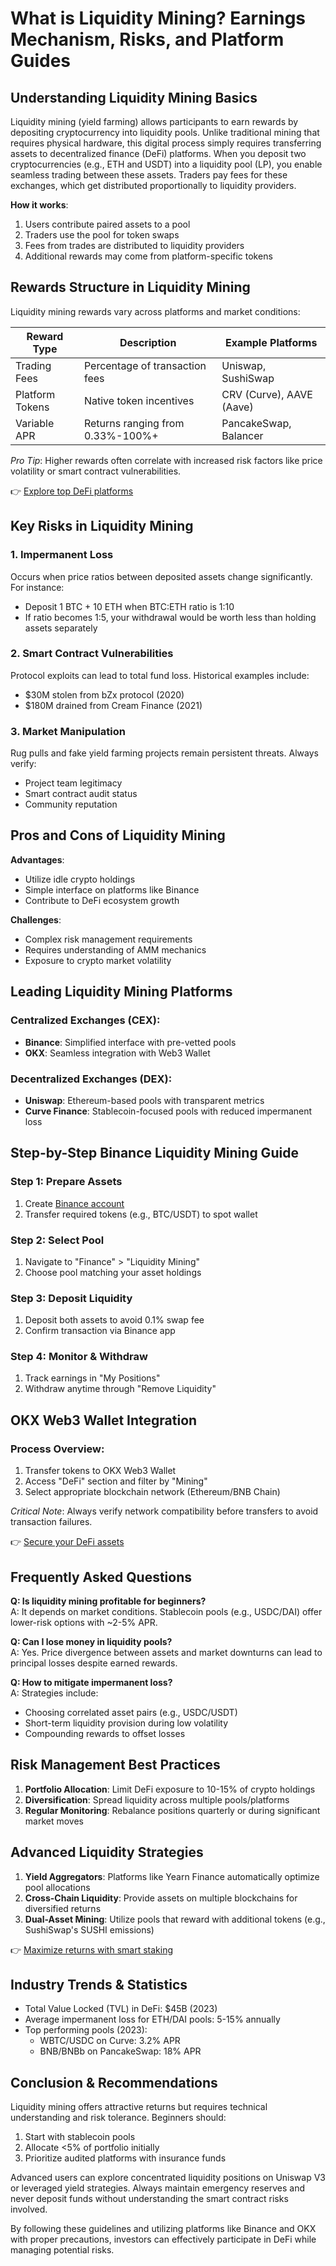# What is Liquidity Mining? Earnings Mechanism, Risks, and Platform Guides  

## Understanding Liquidity Mining Basics  

Liquidity mining (yield farming) allows participants to earn rewards by depositing cryptocurrency into liquidity pools. Unlike traditional mining that requires physical hardware, this digital process simply requires transferring assets to decentralized finance (DeFi) platforms. When you deposit two cryptocurrencies (e.g., ETH and USDT) into a liquidity pool (LP), you enable seamless trading between these assets. Traders pay fees for these exchanges, which get distributed proportionally to liquidity providers.  

**How it works**:  
1. Users contribute paired assets to a pool  
2. Traders use the pool for token swaps  
3. Fees from trades are distributed to liquidity providers  
4. Additional rewards may come from platform-specific tokens  

## Rewards Structure in Liquidity Mining  

Liquidity mining rewards vary across platforms and market conditions:  

| Reward Type          | Description                          | Example Platforms          |  
|----------------------|--------------------------------------|----------------------------|  
| Trading Fees         | Percentage of transaction fees       | Uniswap, SushiSwap         |  
| Platform Tokens      | Native token incentives              | CRV (Curve), AAVE (Aave)   |  
| Variable APR         | Returns ranging from 0.33%-100%+     | PancakeSwap, Balancer      |  

*Pro Tip*: Higher rewards often correlate with increased risk factors like price volatility or smart contract vulnerabilities.  

👉 [Explore top DeFi platforms](https://bit.ly/okx-bonus)  

## Key Risks in Liquidity Mining  

### 1. **Impermanent Loss**  
Occurs when price ratios between deposited assets change significantly. For instance:  
- Deposit 1 BTC + 10 ETH when BTC:ETH ratio is 1:10  
- If ratio becomes 1:5, your withdrawal would be worth less than holding assets separately  

### 2. **Smart Contract Vulnerabilities**  
Protocol exploits can lead to total fund loss. Historical examples include:  
- $30M stolen from bZx protocol (2020)  
- $180M drained from Cream Finance (2021)  

### 3. **Market Manipulation**  
Rug pulls and fake yield farming projects remain persistent threats. Always verify:  
- Project team legitimacy  
- Smart contract audit status  
- Community reputation  

## Pros and Cons of Liquidity Mining  

**Advantages**:  
- Utilize idle crypto holdings  
- Simple interface on platforms like Binance  
- Contribute to DeFi ecosystem growth  

**Challenges**:  
- Complex risk management requirements  
- Requires understanding of AMM mechanics  
- Exposure to crypto market volatility  

## Leading Liquidity Mining Platforms  

### Centralized Exchanges (CEX):  
- **Binance**: Simplified interface with pre-vetted pools  
- **OKX**: Seamless integration with Web3 Wallet  

### Decentralized Exchanges (DEX):  
- **Uniswap**: Ethereum-based pools with transparent metrics  
- **Curve Finance**: Stablecoin-focused pools with reduced impermanent loss  

## Step-by-Step Binance Liquidity Mining Guide  

### Step 1: Prepare Assets  
1. Create [Binance account](https://bit.ly/okx-bonus)  
2. Transfer required tokens (e.g., BTC/USDT) to spot wallet  

### Step 2: Select Pool  
1. Navigate to "Finance" > "Liquidity Mining"  
2. Choose pool matching your asset holdings  

### Step 3: Deposit Liquidity  
1. Deposit both assets to avoid 0.1% swap fee  
2. Confirm transaction via Binance app  

### Step 4: Monitor & Withdraw  
1. Track earnings in "My Positions"  
2. Withdraw anytime through "Remove Liquidity"  

## OKX Web3 Wallet Integration  

### Process Overview:  
1. Transfer tokens to OKX Web3 Wallet  
2. Access "DeFi" section and filter by "Mining"  
3. Select appropriate blockchain network (Ethereum/BNB Chain)  

*Critical Note*: Always verify network compatibility before transfers to avoid transaction failures.  

👉 [Secure your DeFi assets](https://bit.ly/okx-bonus)  

## Frequently Asked Questions  

**Q: Is liquidity mining profitable for beginners?**  
A: It depends on market conditions. Stablecoin pools (e.g., USDC/DAI) offer lower-risk options with ~2-5% APR.  

**Q: Can I lose money in liquidity pools?**  
A: Yes. Price divergence between assets and market downturns can lead to principal losses despite earned rewards.  

**Q: How to mitigate impermanent loss?**  
A: Strategies include:  
- Choosing correlated asset pairs (e.g., USDC/USDT)  
- Short-term liquidity provision during low volatility  
- Compounding rewards to offset losses  

## Risk Management Best Practices  

1. **Portfolio Allocation**: Limit DeFi exposure to 10-15% of crypto holdings  
2. **Diversification**: Spread liquidity across multiple pools/platforms  
3. **Regular Monitoring**: Rebalance positions quarterly or during significant market moves  

## Advanced Liquidity Strategies  

1. **Yield Aggregators**: Platforms like Yearn Finance automatically optimize pool allocations  
2. **Cross-Chain Liquidity**: Provide assets on multiple blockchains for diversified returns  
3. **Dual-Asset Mining**: Utilize pools that reward with additional tokens (e.g., SushiSwap's SUSHI emissions)  

👉 [Maximize returns with smart staking](https://bit.ly/okx-bonus)  

## Industry Trends & Statistics  

- Total Value Locked (TVL) in DeFi: $45B (2023)  
- Average impermanent loss for ETH/DAI pools: 5-15% annually  
- Top performing pools (2023):  
  - WBTC/USDC on Curve: 3.2% APR  
  - BNB/BNBb on PancakeSwap: 18% APR  

## Conclusion & Recommendations  

Liquidity mining offers attractive returns but requires technical understanding and risk tolerance. Beginners should:  
1. Start with stablecoin pools  
2. Allocate <5% of portfolio initially  
3. Prioritize audited platforms with insurance funds  

Advanced users can explore concentrated liquidity positions on Uniswap V3 or leveraged yield strategies. Always maintain emergency reserves and never deposit funds without understanding the smart contract risks involved.  

By following these guidelines and utilizing platforms like Binance and OKX with proper precautions, investors can effectively participate in DeFi while managing potential risks.